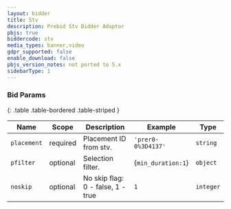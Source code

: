 ```yaml
---
layout: bidder
title: Stv
description: Prebid Stv Bidder Adaptor
pbjs: true
biddercode: stv
media_types: banner,video
gdpr_supported: false
enable_download: false
pbjs_version_notes: not ported to 5.x
sidebarType: 1
---
```



### Bid Params

{: .table .table-bordered .table-striped }

| Name          | Scope    | Description                                                                | Example                | Type            |
|---------------|----------|----------------------------------------------------------------------------|------------------------|-----------------|
| `placement`   | required | Placement ID from stv.                                                    | `'prer0-0%3D4137'`                  | `string`        |
| `pfilter`     | optional | Selection filter. | {`min_duration:1`} | `object` |
| `noskip`      | optional | No skip flag: 0 - false, 1 - true | `1`  | `integer` |
